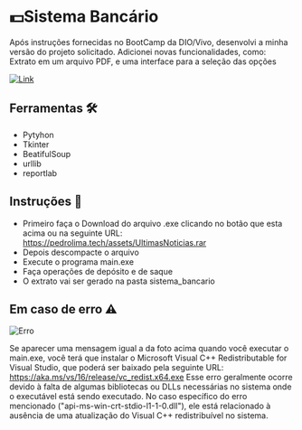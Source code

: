 # 💵Sistema Bancário

Após instruções fornecidas no BootCamp da DIO/Vivo, desenvolvi a minha versão do projeto solicitado. Adicionei novas funcionalidades, como: Extrato em um arquivo PDF, e uma interface para a seleção das opções

[![Link](https://img.shields.io/badge/Clique%20Aqui%20%20para%20baixar%20%20o%20%20execut%C3%A1vel-808080?style=for-the-badge)](https://pedrolima.tech/assets/UltimasNoticias.rar)

## Ferramentas 🛠️
 - Pytyhon
 - Tkinter
 - BeatifulSoup
 - urllib
 - reportlab

## Instruções 📄
 - Primeiro faça o Download do arquivo .exe clicando no botão que esta acima ou na seguinte URL: https://pedrolima.tech/assets/UltimasNoticias.rar
 - Depois descompacte o arquivo
 - Execute o programa main.exe
 - Faça operações de depósito e de saque
 - O extrato vai ser gerado na pasta sistema_bancario

## Em caso de erro ⚠
![Erro](https://github.com/Pedro101520/WebScraping_de_Noticias/assets/105872928/a508c8df-4351-48ea-9690-1cdaae4fc6e7)

Se aparecer uma mensagem igual a da foto acima quando você executar o main.exe, você terá que instalar o Microsoft Visual C++ Redistributable for Visual Studio, que poderá ser baixado pela seguinte URL: https://aka.ms/vs/16/release/vc_redist.x64.exe
Esse erro geralmente ocorre devido à falta de algumas bibliotecas ou DLLs necessárias no sistema onde o executável está sendo executado. No caso específico do erro mencionado ("api-ms-win-crt-stdio-l1-1-0.dll"), ele está relacionado à ausência de uma atualização do Visual C++ redistribuível no sistema.
